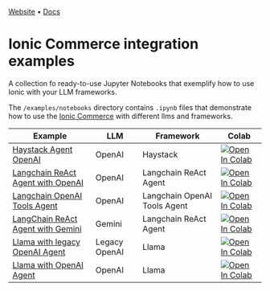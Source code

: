 [Website](https://ioniccommerce.com) • [Docs](https://docs.ioniccommerce.com)

# Ionic Commerce integration examples

A collection fo ready-to-use Jupyter Notebooks that exemplify how to use Ionic with your LLM frameworks.

The `/examples/notebooks` directory contains `.ipynb` files that demonstrate how to use the [Ionic Commerce](https://ioniccommerce.com) with different llms and frameworks.

| Example                                                                            | LLM           | Framework             | Colab                                                                                                                                                                                                         |
|------------------------------------------------------------------------------------|---------------| --------------------- | ------------------------------------------------------------------------------------------------------------------------------------------------------------------------------------------------------------- |
| [Haystack Agent OpenAI](examples/notebooks/haystack_agent_openai.ipynb)                               | OpenAI        | Haystack              | [![Open In Colab](https://colab.research.google.com/assets/colab-badge.svg)](https://colab.research.google.com/github/ioniccommerce/examples/blob/main/examples/notebooks/haystack_agent_openai.ipynb)        |
| [Langchain ReAct Agent with OpenAI](examples/notebooks/langchain_react_agent_openai.ipynb)            | OpenAI        | Langchain ReAct Agent | [![Open In Colab](https://colab.research.google.com/assets/colab-badge.svg)](https://colab.research.google.com/github/ioniccommerce/examples/blob/main/examples/notebooks/langchain_react_agent_openai.ipynb) |
| [Langchain OpenAI Tools Agent](examples/notebooks/langchain_openai_tools.ipynb)          | OpenAI        | Langchain OpenAI Tools Agent | [![Open In Colab](https://colab.research.google.com/assets/colab-badge.svg)](https://colab.research.google.com/github/ioniccommerce/examples/blob/main/examples/notebooks/langchain_openai_tools.ipynb)       |
| [LangChain ReAct Agent with Gemini](examples/notebooks/langchain_react_agent_gemini.ipynb)            | Gemini        | Langchain ReAct Agent | [![Open In Colab](https://colab.research.google.com/assets/colab-badge.svg)](https://colab.research.google.com/github/ioniccommerce/examples/blob/main/examples/notebooks/langchain_react_agent_gemini.ipynb) |
| [Llama with legacy OpenAI Agent](examples/notebooks/llama_legacy_openai_agent.ipynb) | Legacy OpenAI | Llama | [![Open In Colab](https://colab.research.google.com/assets/colab-badge.svg)](https://colab.research.google.com/github/ioniccommerce/examples/blob/main/examples/notebooks/llama_legacy_openai_agent.ipynb) |
| [Llama with OpenAI Agent](examples/notebooks/llama_openai_agent.ipynb) | OpenAI        | Llama | [![Open In Colab](https://colab.research.google.com/assets/colab-badge.svg)](https://colab.research.google.com/github/ioniccommerce/examples/blob/main/examples/notebooks/llama_openai_agent.ipynb) |

